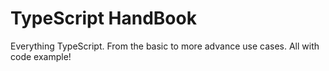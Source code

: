 # TypeScript HandBook

Everything TypeScript. From the basic to more advance use cases. All with code example!

